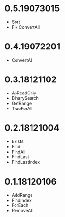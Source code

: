 # 0.5.19073015

- Sort
- Fix ConvertAll

# 0.4.19072201

- ConvertAll

# 0.3.18121102

- AsReadOnly
- BinarySearch
- GetRange 
- TrueForAll 

# 0.2.18121004

- Exists
- Find
- FindAll
- FindLast
- FindLastIndex

# 0.1.18120106

- AddRange
- FindIndex
- ForEach
- RemoveAll